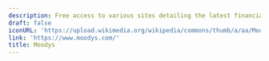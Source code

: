 ```yaml
---
description: Free access to various sites detailing the latest financial news and analysis
draft: false
iconURL: 'https://upload.wikimedia.org/wikipedia/commons/thumb/a/aa/Moody%E2%80%99s_logo.svg/1920px-Moody%E2%80%99s_logo.svg.png'
link: 'https://www.moodys.com/'
title: Moodys
---
```

